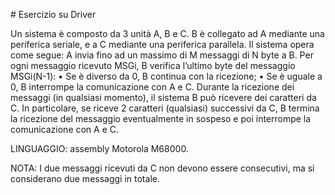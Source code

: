 # Esercizio su Driver

Un sistema è composto da 3 unità A, B e C. B è collegato ad A mediante una periferica seriale, e a C mediante una periferica parallela. Il sistema opera come segue:
A invia fino ad un massimo di M messaggi di N byte a B. Per ogni messaggio ricevuto MSGi, B verifica l’ultimo byte del messaggio MSGi(N-1):
• Se è diverso da 0, B continua con la ricezione;
• Se è uguale a 0, B interrompe la comunicazione con A e C.
Durante la ricezione dei messaggi (in qualsiasi momento), il sistema B può ricevere dei caratteri da C. In particolare, se riceve 2 caratteri (qualsiasi) successivi da C, B termina la ricezione del messaggio eventualmente in sospeso e poi interrompe la comunicazione con A e C.

LINGUAGGIO: assembly Motorola M68000.

NOTA: I due messaggi ricevuti da C non devono essere consecutivi, ma si considerano due messaggi in totale.